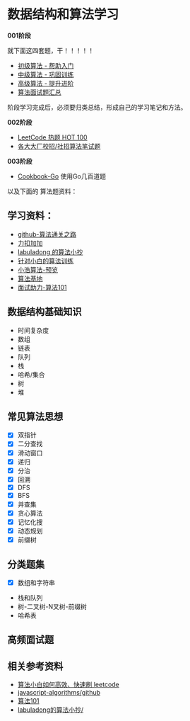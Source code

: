 # 数据结构和算法学习

**001阶段**

就下面这四套题，干！！！！！

- [初级算法 - 帮助入门](https://leetcode-cn.com/leetbook/detail/top-interview-questions-easy/)
- [中级算法 - 巩固训练](https://leetcode-cn.com/leetbook/detail/top-interview-questions-medium/)
- [高级算法 - 提升进阶](https://leetcode-cn.com/leetbook/detail/top-interview-questions-hard/)
- [算法面试题汇总](https://leetcode-cn.com/leetbook/detail/top-interview-questions/)

阶段学习完成后，必须要归类总结，形成自己的学习笔记和方法。

**002阶段**

- [ LeetCode 热题 HOT 100](https://leetcode-cn.com/problem-list/2cktkvj/)
- [各大大厂校招/社招算法笔试题](https://github.com/sisterAn/JavaScript-Algorithms)

**003阶段**
- [Cookbook-Go](https://leetcode-cn.com/leetbook/read/leetcode-cookbook/5is6a6/) 使用Go几百道题

以及下面的 算法题资料：

## 学习资料：

- [github-算法通关之路](https://github.com/azl397985856/leetcode)
- [力扣加加](https://leetcode-solution-leetcode-pp.gitbook.io/leetcode-solution/)
- [labuladong 的算法小抄](https://github.com/labuladong/fucking-algorithm)
- [针对小白的算法训练](https://github.com/geekxh/hello-algorithm)
- [小浩算法-预览](https://www.geekxh.com/0.0.%E5%AD%A6%E4%B9%A0%E9%A1%BB%E7%9F%A5/01.html)
- [算法基地](https://github.com/chefyuan/algorithm-base)
- [面试助力-算法101](https://101.zoo.team/)
## 数据结构基础知识

- 时间复杂度
- 数组
- 链表
- 队列
- 栈
- 哈希/集合
- 树
- 堆



## 常见算法思想

- [x] 双指针
- [x] 二分查找
- [x] 滑动窗口
- [x] 递归
- [x] 分治
- [x] 回溯
- [x] DFS
- [x] BFS
- [x] 并查集
- [x] 贪心算法
- [x] 记忆化搜
- [x] 动态规划
- [x] 前缀树

## 分类题集

- [x] 数组和字符串
- 栈和队列
- 树-二叉树-N叉树-前缀树
- 哈希表

## 高频面试题





## 相关参考资料

- [算法小白如何高效、快速刷 leetcode](https://juejin.cn/post/6844904187247984654)
- [javascript-algorithms/github](https://github.com/trekhleb/javascript-algorithms)
- [算法101](https://101.zoo.team/)
- [labuladong的算法小抄/](https://github.com/labuladong/fucking-algorithm)
